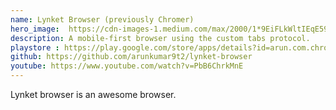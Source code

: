 ```yaml
---
name: Lynket Browser (previously Chromer)
hero_image:  https://cdn-images-1.medium.com/max/2000/1*9EiFLkWltIEqE59QIwBDBA.png
description: A mobile-first browser using the custom tabs protocol.
playstore : https://play.google.com/store/apps/details?id=arun.com.chromer&utm_source=arunkumarsampath.in
github: https://github.com/arunkumar9t2/lynket-browser
youtube: https://www.youtube.com/watch?v=PbB6ChrkMnE
---
```


Lynket browser is an awesome browser.